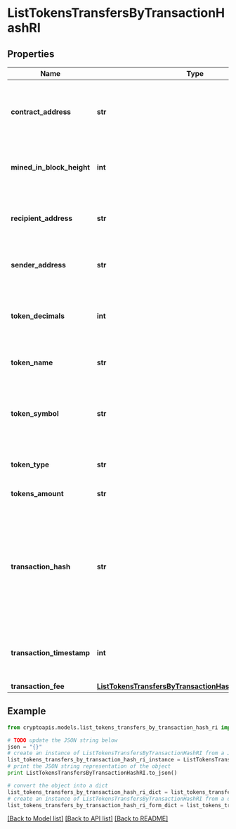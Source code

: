# ListTokensTransfersByTransactionHashRI


## Properties
Name | Type | Description | Notes
------------ | ------------- | ------------- | -------------
**contract_address** | **str** | Represents the contract address of the token, which controls its logic. It is not the address that holds the tokens. | 
**mined_in_block_height** | **int** | Defines the block height in which this transaction was confirmed/mined. | 
**recipient_address** | **str** | Defines the address to which the recipient receives the transferred tokens. | 
**sender_address** | **str** | Defines the address from which the sender transfers tokens. | 
**token_decimals** | **int** | Defines the decimals of the token, i.e. the number of digits that come after the decimal coma of the token. | [optional] 
**token_name** | **str** | Defines the token&#39;s name as a string. | [optional] 
**token_symbol** | **str** | Defines the token symbol by which the token contract is known. It is usually 3-4 characters in length. | [optional] 
**token_type** | **str** | Defines the specific token type. | 
**tokens_amount** | **str** | Defines the token amount of the transfer. | 
**transaction_hash** | **str** | Represents the hash of the transaction, which is its unique identifier. It represents a cryptographic digital fingerprint made by hashing the block header twice through the SHA256 algorithm. | 
**transaction_timestamp** | **int** | Defines the specific time/date when the transaction was created in Unix Timestamp. | 
**transaction_fee** | [**ListTokensTransfersByTransactionHashRITransactionFee**](ListTokensTransfersByTransactionHashRITransactionFee.md) |  | 

## Example

```python
from cryptoapis.models.list_tokens_transfers_by_transaction_hash_ri import ListTokensTransfersByTransactionHashRI

# TODO update the JSON string below
json = "{}"
# create an instance of ListTokensTransfersByTransactionHashRI from a JSON string
list_tokens_transfers_by_transaction_hash_ri_instance = ListTokensTransfersByTransactionHashRI.from_json(json)
# print the JSON string representation of the object
print ListTokensTransfersByTransactionHashRI.to_json()

# convert the object into a dict
list_tokens_transfers_by_transaction_hash_ri_dict = list_tokens_transfers_by_transaction_hash_ri_instance.to_dict()
# create an instance of ListTokensTransfersByTransactionHashRI from a dict
list_tokens_transfers_by_transaction_hash_ri_form_dict = list_tokens_transfers_by_transaction_hash_ri.from_dict(list_tokens_transfers_by_transaction_hash_ri_dict)
```
[[Back to Model list]](../README.md#documentation-for-models) [[Back to API list]](../README.md#documentation-for-api-endpoints) [[Back to README]](../README.md)


